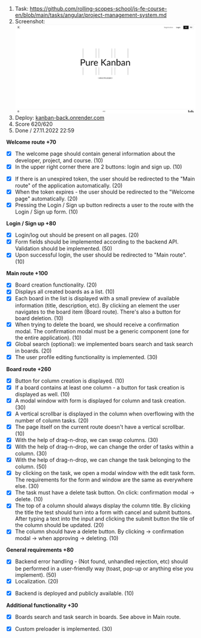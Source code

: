 1. Task: https://github.com/rolling-scopes-school/js-fe-course-en/blob/main/tasks/angular/project-management-system.md
2. Screenshot: ![image](../assets/img/main-screen.jpg)
3. Deploy: [kanban-back.onrender.com](https://kanban-back.onrender.com/)
4. Score 620/620
5. Done / 27.11.2022 22:59

**Welcome route +70**
   * [x] The welcome page should contain general information about the developer, project, and course. (10)
   * [x] In the upper right corner there are 2 buttons: login and sign up. (10) 
   <!-- !(We have 'Registration' and 'Login', maybe, it's better to change names) -->
   * [x] If there is an unexpired token, the user should be redirected to the "Main route" of the application automatically. (20)  
   * [x] When the token expires - the user should be redirected to the "Welcome page" automatically. (20)    
   * [x] Pressing the Login / Sign up button redirects a user to the route with the Login / Sign up form. (10)
  
**Login / Sign up +80**
   * [x] Login/log out should be present on all pages. (20)
   * [x] Form fields should be implemented according to the backend API. Validation should be implemented. (50)
   * [x] Upon successful login, the user should be redirected to "Main route". (10)

**Main route +100**
   * [x] Board creation functionality. (20)
   * [x] Displays all created boards as a list. (10)
   * [x] Each board in the list is displayed with a small preview of available information (title, description, etc). By clicking an element the user navigates to the board item (Board route). There's also a button for board deletion. (10)
   * [x] When trying to delete the board, we should receive a confirmation modal. The confirmation modal must be a generic component (one for the entire application). (10)
   * [x] Global search (optional): we implemented boars search and task search in boards. (20)
   * [x] The user profile editing functionality is implemented. (30)
   <!-- !Ок but it's also diplayed by click on LogOut button-->

**Board route +260**
   * [x] Button for column creation is displayed. (10)
   * [x] If a board contains at least one column - a button for task creation is displayed as well. (10)
   * [x] A modal window with form is displayed for column and task creation. (30)
   * [x] A vertical scrollbar is displayed in the column when overflowing with the number of column tasks. (20)
   * [x] The page itself on the current route doesn't have a vertical scrollbar. (10)
   * [x] With the help of drag-n-drop, we can swap columns. (30)
   * [x] With the help of drag-n-drop, we can change the order of tasks within a column. (30)
   * [x] With the help of drag-n-drop, we can change the task belonging to the column. (50)
   * [x] by clicking on the task, we open a modal window with the edit task form. The requirements for the form and window are the same as everywhere else. (30)
   * [x] The task must have a delete task button. On click: confirmation modal -> delete. (10)
   * [x] The top of a column should always display the column title. By clicking the title the test should turn into a form with cancel and submit buttons. After typing a text into the input and clicking the submit button the tile of the column should be updated. (20)
   * [x] The column should have a delete button. By clicking -> confirmation modal -> when approving -> deleting. (10)

**General requirements +80**
   * [x] Backend error handling - (Not found, unhandled rejection, etc) should be performed in a user-friendly way (toast, pop-up or anything else you implement). (50)
   * [x] Localization. (20)
   <!-- !Maybe we can also translate error messages to Russian -->
   * [x] Backend is deployed and publicly available. (10)

**Additional functionality +30**
   * [x] Boards search and task search in boards. See above in Main route.
   * [x] Custom preloader is implemented. (30)


